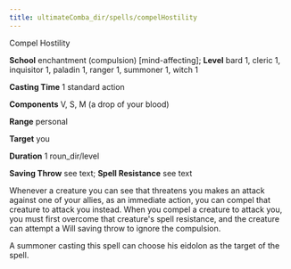 ```yaml
---
title: ultimateComba_dir/spells/compelHostility
---
```

Compel Hostility

**School** enchantment (compulsion) [mind-affecting]; **Level** bard 1, cleric 1, inquisitor 1, paladin 1, ranger 1, summoner 1, witch 1

**Casting Time** 1 standard action

**Components** V, S, M (a drop of your blood)

**Range** personal

**Target** you

**Duration** 1 roun_dir/level

**Saving Throw** see text; **Spell Resistance** see text

Whenever a creature you can see that threatens you makes an attack against one of your allies, as an immediate action, you can compel that creature to attack you instead. When you compel a creature to attack you, you must first overcome that creature's spell resistance, and the creature can attempt a Will saving throw to ignore the compulsion.

A summoner casting this spell can choose his eidolon as the target of the spell.

